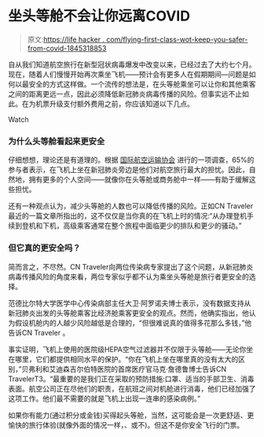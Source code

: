 # 坐头等舱不会让你远离COVID

> 原文:[https://life hacker . com/flying-first-class-wot-keep-you-safer-from-covid-1845318853](https://lifehacker.com/flying-first-class-wont-keep-you-safer-from-covid-1845318853)

自从我们知道航空旅行在新型冠状病毒爆发中改变以来，已经过去了大约七个月。现在，随着人们慢慢开始再次乘坐飞机——预计会有更多人在假期期间—问题是如何以最安全的方式这样做。一个流传的想法是，在头等舱乘坐可以让你和其他乘客之间的距离更远一点，因此必须降低新冠肺炎病毒传播的风险。但事实远不止如此。在为机票升级支付额外费用之前，你应该知道以下几点。

Watch

### 为什么头等舱看起来更安全

仔细想想，理论还是有道理的。根据 [国际航空运输协会](https://www.iata.org/en/pressroom/pr/2020-07-07-01) 进行的一项调查，65%的参与者表示，在飞机上坐在新冠肺炎旁边是他们对航空旅行最大的担忧。因此，自然地，拥有更多的个人空间——就像你在头等舱或商务舱中一样——有助于缓解这些担忧。

还有一种观点认为，减少头等舱的人数也可以降低传播的风险。正如CN Traveler 最近的一篇文章所指出的，这不仅仅是当你真的在飞机上时的情况:“从办理登机手续到登机和下机，高级乘客通常在整个旅程中面临更少的排队和更少的骚动。”

### 但它真的更安全吗？

简而言之，不尽然。CN Traveler向两位传染病专家提出了这个问题，从新冠肺炎病毒传播风险的角度来看，两位专家似乎都不认为乘坐头等舱是旅行者更安全的选择。

范德比尔特大学医学中心传染病部主任大卫·阿罗诺夫博士表示，没有数据支持从新冠肺炎出发的头等舱乘客比经济舱乘客更安全的观点。然而，他确实指出，他认为假设机舱内的人越少风险越低是合理的，“但很难说真的值得多花那么多钱，”他告诉CN Traveler 。

事实证明，飞机上使用的医院级HEPA空气过滤器并不仅限于头等舱——无论你坐在哪里，它们都提供相同水平的保护。“你在飞机上坐在哪里真的没有太大的区别，”贝弗利和艾迪森吉尔伯特医院的首席医疗官马克·詹德鲁博士告诉CN TravelerT3。“最重要的是我们正在采取的预防措施:口罩、适当的手部卫生、消毒表面。航空公司正在尽他们的职责，在航班之间对机舱进行消毒，他们已经加强了这项工作。他们最不需要的就是飞机上出现一连串的感染病例。”

如果你有能力(通过积分或金钱)买得起头等舱，当然，这可能会是一次更舒适、更愉快的旅行体验(就像外面的情况一样，、或不)。但这不是你安全飞行的门票。